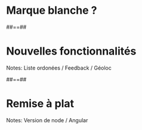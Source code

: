 <!-- .slide: data-background="./assets/images/street-art-monopoly.jpeg" class="transition" -->

# Marque blanche ?

##==##

<!-- .slide: data-background="./assets/images/street-art-map.jpeg" class="transition" -->

# Nouvelles fonctionnalités

Notes:
Liste ordonées / Feedback / Géoloc

##==##

<!-- .slide: data-background="./assets/images/street-art-clean.jpeg" class="transition" -->

# Remise à plat

Notes:
Version de node / Angular
